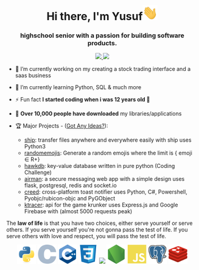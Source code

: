 
<div id="hi--im-yusuf">
</div>

<h1 align="center">Hi there, I'm Yusuf<img src="https://raw.githubusercontent.com/ABSphreak/ABSphreak/master/gifs/Hi.gif" width="40px" /></h1>
<h3 align="center">highschool senior with a passion for building software products.</h3>

<p align='center'>
   <a href="https://www.linkedin.com/in/yusuf8ahmed">
     <img height="30" src="https://github.com/yusuf8ahmed/mayHemant/blob/master/linkedin.png?raw=true">
  </a>
  <a href="https://twitter.com/yusuf88ahmed">
    <img height="30" src="https://github.com/yusuf8ahmed/mayHemant/blob/master/twitter.png?raw=true">
  </a>
</p>


- 🔭 I’m currently working on my creating a stock trading interface and a saas business

- 🌱 I’m currently learning Python, SQL & much more

- ⚡ Fun fact **I started coding when i was 12 years old 👶**

- 🌟 **Over 10,000 people have downloaded** my libraries/applications

- 🏆 Major Projects - ([Got Any Ideas?](https://github.com/yusuf8ahmed/yusuf8ahmed/issues)):
  - [ship](https://github.com/yusuf8ahmed/Ship): transfer files anywhere and everywhere easily with ship uses Python3
  - [randomemojis](https://github.com/yusuf8ahmed/RandomEmojis): Generate a random emojis where the limit is { emoji ∈ R+}
  - [hawkdb](https://github.com/yusuf8ahmed/HawkDB): key-value database written in pure python (Coding Challenge)
  - [airman](https://github.com/yusuf8ahmed/Airman): a secure messaging web app with a simple design uses flask, postgresql, redis and socket.io 
  - [creed](https://github.com/yusuf8ahmed/Creed): cross-platform toast notifier uses Python, C#, Powershell, Pyobjc/rubicon-objc and PyGObject
  - [ktracer](https://github.com/yusuf8ahmed/ktracer): api for the game krunker uses Express.js and Google Firebase with (almost 5000 requests peak)
    
The **law of life** is that you have two choices, either serve yourself or serve others. If you serve yourself you're not gonna pass the test of life. If you serve others with love and respect, you will pass the test of life.


<div align="center">   
   <img src='https://github.com/devicons/devicon/blob/master/icons/python/python-original.svg' width='50'/> 
   <img src='https://github.com/devicons/devicon/blob/master/icons/c/c-original.svg' width='50'/> 
   <img src='https://github.com/devicons/devicon/blob/master/icons/cplusplus/cplusplus-original.svg' width='50'/> 
   <img src='https://github.com/devicons/devicon/blob/master/icons/css3/css3-original.svg' width='50'/> 
   <img src="https://github.com/raghavk16/raghavk16/blob/master/octo.gif" width="50"> 
   <img src='https://github.com/devicons/devicon/blob/master/icons/nodejs/nodejs-original.svg' width='50'/> 
   <img src='https://github.com/devicons/devicon/blob/master/icons/javascript/javascript-plain.svg' width='50'/> 
   <img src='https://github.com/devicons/devicon/blob/master/icons/postgresql/postgresql-original.svg' width='50'/> 
   <img src='https://github.com/devicons/devicon/blob/master/icons/redis/redis-original.svg' width='50'/>    
</div>

<br>

<!-- Hidden
I am the stone that the builder refused. I am the visual, the inspiration <br>
That made lady sing the blues. I'm the spark that makes your idea bright <br>
The same spark that lights the dark. So that you can know your left from your right <br>
-->

<!--
**yusuf8ahmed/yusuf8ahmed** is a ✨ _special_ ✨ repository because its `README.md` (this file) appears on your GitHub profile.

Here are some ideas to get you started:

- 🔭 I’m currently working on ...
- 🌱 I’m currently learning ...
- 👯 I’m looking to collaborate on ...
- 🤔 I’m looking for help with ...
- 💬 Ask me about ...
- 📫 How to reach me: ...
- 😄 Pronouns: ...
- ⚡ Fun fact: ...
-->
